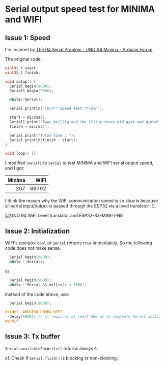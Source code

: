 # Serial output speed test for MINIMA and WIFI 

## Issue 1: Speed

I'm inspired by [The R4 Serial Problem - UNO R4 Minima - Arduino Forum](https://forum.arduino.cc/t/the-r4-serial-problem/1255584/).

The original code:

```c++
uint32_t start;
uint32_t finish;

void setup() {
  Serial.begin(9600);
  Serial1.begin(9600);

  while(!Serial);

  Serial.println("\n\n** Speed Test **\n\n");

  start = micros();
  Serial1.print("Twas brillig and the slithy toves did gyre and gimbel in the wabe. ");
  finish = micros();

  Serial.print("Total Time : ");
  Serial.println(finish - start);
}

void loop() {}
```

I modified `Serial1` to `Serial` to test MINIMA and WIFI serial output speed, and I got:

| Minima | WiFi  |
| ------:| -----:|
| 207    | 69792 |

I think the reason why the WiFi communication speed is so slow is because all serial input/output is passed through the ESP32 via a level translator IC.

![UNO R4 WiFi Level translator and ESP32-S3-MINI-1-N8](https://github.com/embedded-kiddie/Arduino-UNO-R4/assets/159898757/c963348e-575d-433a-8b19-c84ee077adee "UNO R4 WiFi Level translator and ESP32-S3-MINI-1-N8")

## Issue 2: Initialization

WiFi's operator `bool` of `Serial` returns `true` immediately. So the following code does not make sense.

```c++
  Serial.begin(9600);
  while (!Serial);
```

or

```c++
  Serial.begin(9600);
  while (!Serial && millis() < 1000);
```

Instead of the code above, use:

```c++
  Serial.begin(9600);

#ifdef  ARDUINO_UNOR4_WIFI
  delay(1000); // It requires at least 600 ms to complete Serial initialization.
#endif
```

## Issue 3: Tx buffer

`Serial.availableForWrite()` returns always `0`.

cf. Check if `Serial.flush()` is blocking or non-blocking.

[Serial.availableForWrite()]: https://www.arduino.cc/reference/en/language/functions/communication/serial/availableforwrite/ "Serial.availableForWrite() - Arduino Reference"

[Serial.flush()]: https://www.arduino.cc/reference/en/language/functions/communication/serial/flush/ "Serial.flush() - Arduino Reference"

[Serial Communications (SoftwareSerial Class)]: https://www.renesas.com/us/en/products/gadget-renesas/reference/gr-kurumi/library-softwareserial "Serial Communications (SoftwareSerial Class) - Renesas"
